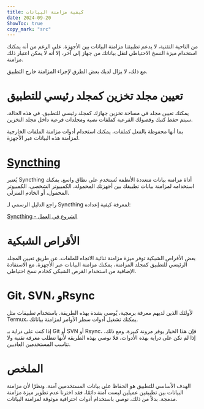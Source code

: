 ```yaml
---
title: كيفية مزامنة البيانات
date: 2024-09-20  
ShowToc: true
copy_mark: "src"
---
```


من الناحية التقنية، لا يدعم تطبيقنا مزامنة البيانات بين الأجهزة. على الرغم من أنه يمكنك استخدام ميزة النسخ الاحتياطي لنقل بياناتك من جهاز إلى آخر، إلا أنه لا يمكن اعتبار ذلك مزامنة.

مع ذلك، لا يزال لديك بعض الطرق لإجراء المزامنة خارج التطبيق.

# تعيين مجلد تخزين كمجلد رئيسي للتطبيق

يمكنك تعيين مجلد في مساحة تخزين جهازك كمجلد رئيسي للتطبيق. في هذه الحالة، سيتم حفظ كتبك وفصولك الفرعية كملفات نصية ومجلدات فرعية داخل مجلد التخزين.

بما أنها محفوظة بالفعل كملفات، يمكنك استخدام أدوات مزامنة الملفات الخارجية لمزامنة هذه البيانات عبر الأجهزة.

# [Syncthing](https://play.google.com/store/apps/details?id=com.nutomic.syncthingandroid)

يُعتبر Syncthing أداة مزامنة بيانات متعددة الأنظمة تُستخدم على نطاق واسع. يمكنك استخدامه لمزامنة بيانات تطبيقك بين أجهزتك المحمولة، الكمبيوتر الشخصي، الكمبيوتر المحمول، أو الخادم المنزلي.

راجع الدليل الرسمي لـ Syncthing لمعرفة كيفية إعداده:

[Syncthing - الشروع في العمل](https://docs.syncthing.net/intro/getting-started.html#getting-started)

# الأقراص الشبكية

بعض الأقراص الشبكية توفر ميزة مزامنة ثنائية الاتجاه للملفات. عن طريق تعيين المجلد الرئيسي للتطبيق كمجلد المزامنة، يمكنك مزامنة البيانات عبر الأجهزة، مع الاستفادة الإضافية من استخدام القرص الشبكي كخادم نسخ احتياطي.

# Git، SVN، وRsync

لأولئك الذين لديهم معرفة برمجية، يُوصى بشدة بهذه الطريقة. باستخدام تطبيقات مثل Termux، يمكنك تشغيل أدوات سطر الأوامر لمزامنة بياناتك.

إذا كنت على دراية بـ Git أو SVN أو Rsync، فإن هذا الخيار يوفر مرونة كبيرة. ومع ذلك، إذا لم تكن على دراية بهذه الأدوات، فلا نوصي بهذه الطريقة لأنها تتطلب معرفة تقنية ولا تناسب المستخدمين العاديين.

# الملخص

الهدف الأساسي للتطبيق هو الحفاظ على بيانات المستخدمين آمنة. ونظرًا لأن مزامنة البيانات بين تطبيقين عميلين ليست آمنة دائمًا، فقد اخترنا عدم تطوير ميزة مزامنة مدمجة. بدلاً من ذلك، نوصي باستخدام أدوات احترافية موثوقة لمزامنة البيانات.
